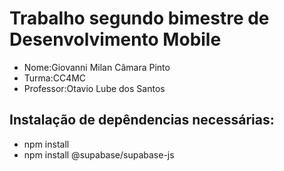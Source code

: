 # Trabalho segundo bimestre de Desenvolvimento Mobile
- Nome:Giovanni Milan Câmara Pinto 
- Turma:CC4MC
- Professor:Otavio Lube dos Santos
## Instalação de depêndencias necessárias:
- npm install
- npm install @supabase/supabase-js
